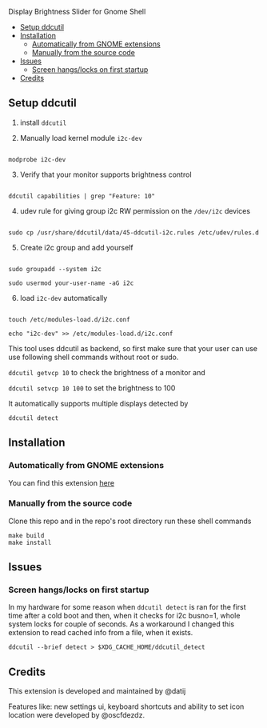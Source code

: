 Display Brightness Slider for Gnome Shell
- [Setup ddcutil](#setup-ddcutil)
- [Installation](#installation)
  - [Automatically from GNOME extensions](#automatically-from-gnome-extensions)
  - [Manually from the source code](#manually-from-the-source-code)
- [Issues](#issues)
  - [Screen hangs/locks on first startup](#screen-hangslocks-on-first-startup)
- [Credits](#credits)
## Setup ddcutil

1. install `ddcutil`

2. Manually load kernel module `i2c-dev`

```

modprobe i2c-dev

```

3. Verify that your monitor supports brightness control

```

ddcutil capabilities | grep "Feature: 10"

```

4. udev rule for giving group i2c RW permission on the `/dev/i2c` devices

```

sudo cp /usr/share/ddcutil/data/45-ddcutil-i2c.rules /etc/udev/rules.d

```

5. Create i2c group and add yourself

  ```

  sudo groupadd --system i2c

  sudo usermod your-user-name -aG i2c

  ```

6. load `i2c-dev` automatically

```

touch /etc/modules-load.d/i2c.conf

echo "i2c-dev" >> /etc/modules-load.d/i2c.conf

```

This tool uses ddcutil as backend, so first make sure that your user can use use following shell commands without root or sudo.

`ddcutil getvcp 10` to check the brightness of a monitor and

`ddcutil setvcp 10 100` to set the brightness to 100

It automatically supports multiple displays detected by

`ddcutil detect`


## Installation

### Automatically from GNOME extensions
You can find this extension [here](https://extensions.gnome.org/extension/2645/brightness-control-using-ddcutil/)

### Manually from the source code
Clone this repo and in the repo's root directory run these shell commands

```
make build
make install
```

## Issues

### Screen hangs/locks on first startup
In my hardware for some reason when `ddcutil detect` is ran for the first time after a cold boot and then, when it checks for i2c busno=1, whole system locks for couple of seconds.
As a workaround I changed this extension to read cached info from a file, when it exists.
```
ddcutil --brief detect > $XDG_CACHE_HOME/ddcutil_detect
```

## Credits

This extension is developed and maintained by @datij

Features like: new settings ui, keyboard shortcuts and ability to set icon location were developed by @oscfdezdz.